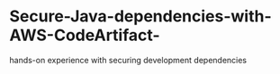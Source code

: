 # Secure-Java-dependencies-with-AWS-CodeArtifact-
 hands-on experience with securing development dependencies
